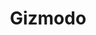 ---
facebook: https://facebook.com/gizmodo
instagram: https://instagram.com/gizmodo
logohandle: gizmodo
sort: gizmodo
title: Gizmodo
twitter: https://x.com/gizmodo
website: https://gizmodo.com/
youtube: https://youtube.com/channel/UCxFmw3IUMDUC1Hh7qDjtjZQ
---
